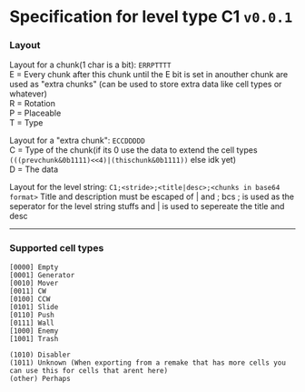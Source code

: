 # Specification for level type C1 `v0.0.1`

### Layout
Layout for a chunk(1 char is a bit): `ERRPTTTT`<br>
E = Every chunk after this chunk until the E bit is set in anouther chunk are used as "extra chunks" (can be used to store extra data like cell types or whatever)<br>
R = Rotation<br>
P = Placeable<br>
T = Type<br>

Layout for a "extra chunk": `ECCDDDDD`<br>
C = Type of the chunk(if its 0 use the data to extend the cell types `(((prevchunk&0b1111)<<4)|(thischunk&0b1111))` else idk yet)<br>
D = The data<br>

Layout for the level string: `C1;<stride>;<title|desc>;<chunks in base64 format>`
Title and description must be escaped of | and ; bcs ; is used as the seperator for the level string stuffs and | is used to sepereate the title and desc

---
###  Supported cell types
```
[0000] Empty
[0001] Generator
[0010] Mover
[0011] CW
[0100] CCW
[0101] Slide
[0110] Push
[0111] Wall
[1000] Enemy
[1001] Trash

(1010) Disabler
(1011) Unknown (When exporting from a remake that has more cells you can use this for cells that arent here)
(other) Perhaps
```
